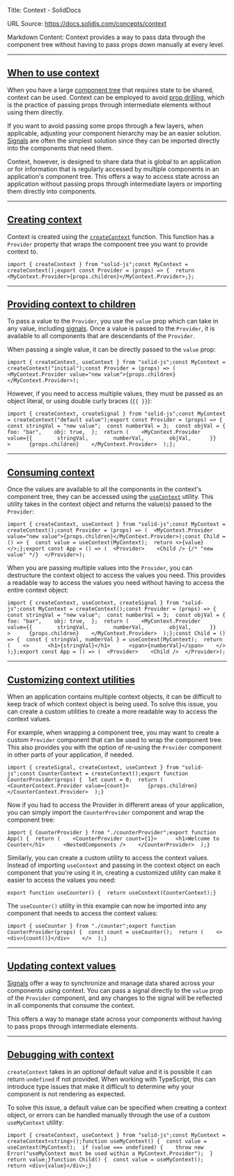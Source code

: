 Title: Context - SolidDocs

URL Source: https://docs.solidjs.com/concepts/context

Markdown Content:
Context provides a way to pass data through the component tree without having to pass props down manually at every level.

* * *

[When to use context](https://docs.solidjs.com/concepts/context#when-to-use-context)
------------------------------------------------------------------------------------

When you have a large [component tree](https://docs.solidjs.com/concepts/components/basics#component-trees) that requires state to be shared, context can be used. Context can be employed to avoid [prop drilling](https://docs.solidjs.com/concepts/components/props#prop-drilling), which is the practice of passing props through intermediate elements without using them directly.

If you want to avoid passing some props through a few layers, when applicable, adjusting your component hierarchy may be an easier solution. [Signals](https://docs.solidjs.com/concepts/signals) are often the simplest solution since they can be imported directly into the components that need them.

Context, however, is designed to share data that is global to an application or for information that is regularly accessed by multiple components in an application's component tree. This offers a way to access state across an application without passing props through intermediate layers or importing them directly into components.

* * *

[Creating context](https://docs.solidjs.com/concepts/context#creating-context)
------------------------------------------------------------------------------

Context is created using the [`createContext`](https://docs.solidjs.com/reference/component-apis/create-context) function. This function has a `Provider` property that wraps the component tree you want to provide context to.

```
import { createContext } from "solid-js";const MyContext = createContext();export const Provider = (props) => {  return <MyContext.Provider>{props.children}</MyContext.Provider>;};
```

* * *

[Providing context to children](https://docs.solidjs.com/concepts/context#providing-context-to-children)
--------------------------------------------------------------------------------------------------------

To pass a value to the `Provider`, you use the `value` prop which can take in any value, including [signals](https://docs.solidjs.com/concepts/context#updating-context-values). Once a value is passed to the `Provider`, it is available to all components that are descendants of the `Provider`.

When passing a single value, it can be directly passed to the `value` prop:

```
import { createContext, useContext } from "solid-js";const MyContext = createContext("initial");const Provider = (props) => (  <MyContext.Provider value="new value">{props.children}</MyContext.Provider>);
```

However, if you need to access multiple values, they must be passed as an object literal, or using double curly braces (`{{ }}`):

```
import { createContext, createSignal } from "solid-js";const MyContext = createContext("default value");export const Provider = (props) => {  const stringVal = "new value";  const numberVal = 3;  const objVal = {    foo: "bar",    obj: true,  };  return (    <MyContext.Provider      value={{        stringVal,        numberVal,        objVal,      }}    >      {props.children}    </MyContext.Provider>  );};
```

* * *

[Consuming context](https://docs.solidjs.com/concepts/context#consuming-context)
--------------------------------------------------------------------------------

Once the values are available to all the components in the context's component tree, they can be accessed using the [`useContext`](https://docs.solidjs.com/reference/component-apis/use-context) utility. This utility takes in the context object and returns the value(s) passed to the `Provider`:

```
import { createContext, useContext } from "solid-js";const MyContext = createContext();const Provider = (props) => (  <MyContext.Provider value="new value">{props.children}</MyContext.Provider>);const Child = () => {  const value = useContext(MyContext);  return <>{value}</>;};export const App = () => (  <Provider>    <Child /> {/* "new value" */}  </Provider>);
```

When you are passing multiple values into the `Provider`, you can destructure the context object to access the values you need. This provides a readable way to access the values you need without having to access the entire context object:

```
import { createContext, useContext, createSignal } from "solid-js";const MyContext = createContext();const Provider = (props) => {  const stringVal = "new value";  const numberVal = 3;  const objVal = {    foo: "bar",    obj: true,  };  return (    <MyContext.Provider      value={{        stringVal,        numberVal,        objVal,      }}    >      {props.children}    </MyContext.Provider>  );};const Child = () => {  const { stringVal, numberVal } = useContext(MyContext);  return (    <>      <h1>{stringVal}</h1>      <span>{numberVal}</span>    </>  );};export const App = () => (  <Provider>    <Child />  </Provider>);
```

* * *

[Customizing context utilities](https://docs.solidjs.com/concepts/context#customizing-context-utilities)
--------------------------------------------------------------------------------------------------------

When an application contains multiple context objects, it can be difficult to keep track of which context object is being used. To solve this issue, you can create a custom utilities to create a more readable way to access the context values.

For example, when wrapping a component tree, you may want to create a custom `Provider` component that can be used to wrap the component tree. This also provides you with the option of re-using the `Provider` component in other parts of your application, if needed.

```
import { createSignal, createContext, useContext } from "solid-js";const CounterContext = createContext();export function CounterProvider(props) {  let count = 0;  return (    <CounterContext.Provider value={count}>      {props.children}    </CounterContext.Provider>  );}
```

Now if you had to access the Provider in different areas of your application, you can simply import the `CounterProvider` component and wrap the component tree:

```
import { CounterProvider } from "./counterProvider";export function App() {  return (    <CounterProvider count={1}>      <h1>Welcome to Counter</h1>      <NestedComponents />    </CounterProvider>  );}
```

Similarly, you can create a custom utility to access the context values. Instead of importing `useContext` and passing in the context object on each component that you're using it in, creating a customized utility can make it easier to access the values you need:

```
export function useCounter() {  return useContext(CounterContext);}
```

The `useCounter()` utility in this example can now be imported into any component that needs to access the context values:

```
import { useCounter } from "./counter";export function CounterProvider(props) {  const count = useCounter();  return (    <>      <div>{count()}</div>    </>  );}
```

* * *

[Updating context values](https://docs.solidjs.com/concepts/context#updating-context-values)
--------------------------------------------------------------------------------------------

[Signals](https://docs.solidjs.com/concepts/signals) offer a way to synchronize and manage data shared across your components using context. You can pass a signal directly to the `value` prop of the `Provider` component, and any changes to the signal will be reflected in all components that consume the context.

This offers a way to manage state across your components without having to pass props through intermediate elements.

* * *

[Debugging with context](https://docs.solidjs.com/concepts/context#debugging-with-context)
------------------------------------------------------------------------------------------

`createContext` takes in an _optional_ default value and it is possible it can return `undefined` if not provided. When working with TypeScript, this can introduce type issues that make it difficult to determine why your component is not rendering as expected.

To solve this issue, a default value can be specified when creating a context object, or errors can be handled manually through the use of a custom `useMyContext` utility:

```
import { createContext, useContext } from "solid-js";const MyContext = createContext<string>();function useMyContext() {  const value = useContext(MyContext);  if (value === undefined) {    throw new Error("useMyContext must be used within a MyContext.Provider");  }  return value;}function Child() {  const value = useMyContext();  return <div>{value}</div>;}
```
